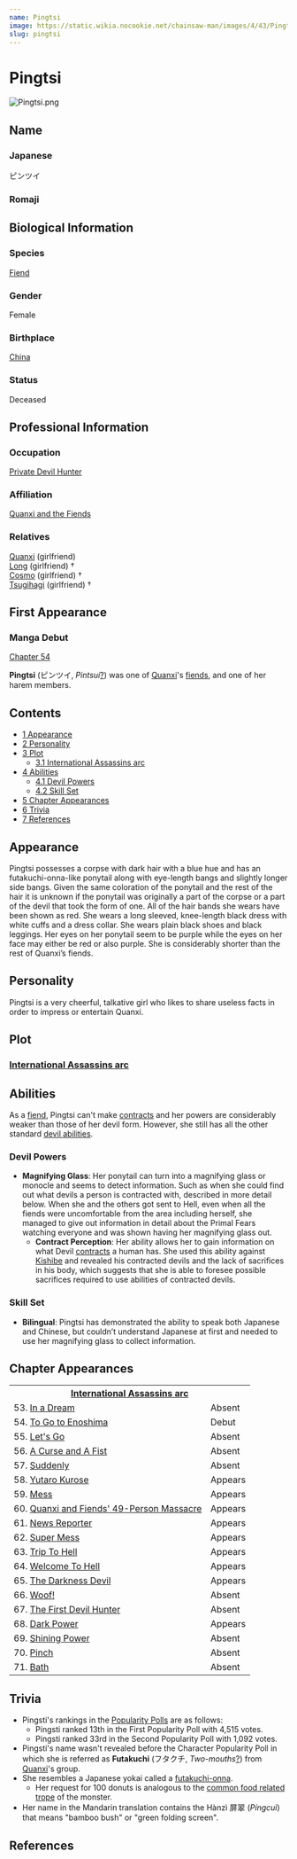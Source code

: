 ```yaml
---
name: Pingtsi
image: https://static.wikia.nocookie.net/chainsaw-man/images/4/43/Pingtsi.png
slug: pingtsi
---
```


# Pingtsi

![](https://static.wikia.nocookie.net/chainsaw-man/images/4/43/Pingtsi.png "Pingtsi.png")

## Name

### Japanese

ピンツイ

### Romaji

## Biological Information

### Species

[Fiend](/fiend "Fiend")

### Gender

Female

### Birthplace

[China](/world#china "World")

### Status

Deceased

## Professional Information

### Occupation

[Private Devil Hunter](/devil-hunter#private-sector-devil-hunters "Devil Hunter")

### Affiliation

[Quanxi and the Fiends](/quanxi-and-the-fiends "Quanxi and the Fiends")

### Relatives

[Quanxi](/quanxi "Quanxi") (girlfriend)  
[Long](/long "Long") (girlfriend) †  
[Cosmo](/cosmo "Cosmo") (girlfriend) †  
[Tsugihagi](/tsugihagi "Tsugihagi") (girlfriend) †

## First Appearance

### Manga Debut

[Chapter 54](/chapter-54 "Chapter 54")

  
**Pingtsi** (ピンツイ, _Pintsui_[?](http://en.wikipedia.org/wiki/Help:Installing_Japanese_character_sets "wikipedia:Help:Installing Japanese character sets")) was one of [Quanxi](/quanxi "Quanxi")'s [fiends](/fiend "Fiend"), and one of her harem members.

## Contents

-   [1 Appearance](#Appearance)
-   [2 Personality](#Personality)
-   [3 Plot](#Plot)
    -   [3.1 International Assassins arc](#International_Assassins_arc)
-   [4 Abilities](#Abilities)
    -   [4.1 Devil Powers](#Devil_Powers)
    -   [4.2 Skill Set](#Skill_Set)
-   [5 Chapter Appearances](#Chapter_Appearances)
-   [6 Trivia](#Trivia)
-   [7 References](#References)

## Appearance

Pingtsi possesses a corpse with dark hair with a blue hue and has an futakuchi-onna-like ponytail along with eye-length bangs and slightly longer side bangs. Given the same coloration of the ponytail and the rest of the hair it is unknown if the ponytail was originally a part of the corpse or a part of the devil that took the form of one. All of the hair bands she wears have been shown as red. She wears a long sleeved, knee-length black dress with white cuffs and a dress collar. She wears plain black shoes and black leggings. Her eyes on her ponytail seem to be purple while the eyes on her face may either be red or also purple. She is considerably shorter than the rest of Quanxi’s fiends.

## Personality

Pingtsi is a very cheerful, talkative girl who likes to share useless facts in order to impress or entertain Quanxi.

## Plot

### [International Assassins arc](/international-assassins-arc "International Assassins arc")

## Abilities

As a [fiend](/fiend "Fiend"), Pingtsi can't make [contracts](/contract "Contract") and her powers are considerably weaker than those of her devil form. However, she still has all the other standard [devil abilities](/devil#general-abilities "Devil").

### Devil Powers

-   **Magnifying Glass**: Her ponytail can turn into a magnifying glass or monocle and seems to detect information. Such as when she could find out what devils a person is contracted with, described in more detail below. When she and the others got sent to Hell, even when all the fiends were uncomfortable from the area including herself, she managed to give out information in detail about the Primal Fears watching everyone and was shown having her magnifying glass out.
    -   **Contract Perception**: Her ability allows her to gain information on what Devil [contracts](/contract "Contract") a human has. She used this ability against [Kishibe](/kishibe "Kishibe") and revealed his contracted devils and the lack of sacrifices in his body, which suggests that she is able to foresee possible sacrifices required to use abilities of contracted devils.

### Skill Set

-   **Bilingual**: Pingtsi has demonstrated the ability to speak both Japanese and Chinese, but couldn’t understand Japanese at first and needed to use her magnifying glass to collect information.

## Chapter Appearances

<table><tbody><tr><th colspan="2"><center><a href="/international-assassins-arc" title="International Assassins arc"><span>International Assassins arc</span></a></center></th></tr><tr><td>53. <a href="/chapter-53" title="Chapter 53">In a Dream</a></td><td><span>Absent</span></td></tr><tr><td>54. <a href="/chapter-54" title="Chapter 54">To Go to Enoshima</a></td><td><span>Debut</span></td></tr><tr><td>55. <a href="/chapter-55" title="Chapter 55">Let's Go</a></td><td><span>Absent</span></td></tr><tr><td>56. <a href="/chapter-56" title="Chapter 56">A Curse and A Fist</a></td><td><span>Absent</span></td></tr><tr><td>57. <a href="/chapter-57" title="Chapter 57">Suddenly</a></td><td><span>Absent</span></td></tr><tr><td>58. <a href="/chapter-58" title="Chapter 58">Yutaro Kurose</a></td><td><span>Appears</span></td></tr><tr><td>59. <a href="/chapter-59" title="Chapter 59">Mess</a></td><td><span>Appears</span></td></tr><tr><td>60. <a href="/chapter-60" title="Chapter 60">Quanxi and Fiends' 49-Person Massacre</a></td><td><span>Appears</span></td></tr><tr><td>61. <a href="/chapter-61" title="Chapter 61">News Reporter</a></td><td><span>Appears</span></td></tr><tr><td>62. <a href="/chapter-62" title="Chapter 62">Super Mess</a></td><td><span>Appears</span></td></tr><tr><td>63. <a href="/chapter-63" title="Chapter 63">Trip To Hell</a></td><td><span>Appears</span></td></tr><tr><td>64. <a href="/chapter-64" title="Chapter 64">Welcome To Hell</a></td><td><span>Appears</span></td></tr><tr><td>65. <a href="/chapter-65" title="Chapter 65">The Darkness Devil</a></td><td><span>Appears</span></td></tr><tr><td>66. <a href="/chapter-66" title="Chapter 66">Woof!</a></td><td><span>Absent</span></td></tr><tr><td>67. <a href="/chapter-67" title="Chapter 67">The First Devil Hunter</a></td><td><span>Absent</span></td></tr><tr><td>68. <a href="/chapter-68" title="Chapter 68">Dark Power</a></td><td><span>Appears</span></td></tr><tr><td>69. <a href="/chapter-69" title="Chapter 69">Shining Power</a></td><td><span>Absent</span></td></tr><tr><td>70. <a href="/chapter-70" title="Chapter 70">Pinch</a></td><td><span>Absent</span></td></tr><tr><td>71. <a href="/chapter-71" title="Chapter 71">Bath</a></td><td><span>Absent</span></td></tr></tbody></table>

## Trivia

-   Pingsti's rankings in the [Popularity Polls](/popularity-polls "Popularity Polls") are as follows:
    -   Pingsti ranked 13th in the First Popularity Poll with 4,515 votes.
    -   Pingsti ranked 33rd in the Second Popularity Poll with 1,092 votes.
-   Pingsti's name wasn't revealed before the Character Popularity Poll in which she is referred as **Futakuchi** (フタクチ, _Two-mouths_[?](http://en.wikipedia.org/wiki/Help:Installing_Japanese_character_sets "wikipedia:Help:Installing Japanese character sets")) from [Quanxi](/quanxi "Quanxi")'s group.
-   She resembles a Japanese yokai called a [futakuchi-onna](http://en.wikipedia.org/wiki/Futakuchi-onna "wikipedia:Futakuchi-onna").
    -   Her request for 100 donuts is analogous to the [common food related trope](http://en.wikipedia.org/wiki/Futakuchi-onna#Origins_of_the_second_mouth "wikipedia:Futakuchi-onna") of the monster.
-   Her name in the Mandarin translation contains the Hànzì 屏翠 (_Píngcuì_) that means "bamboo bush" or "green folding screen".

## References